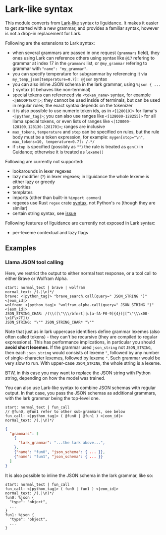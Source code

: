 # Lark-like syntax

This module converts from [Lark-like](https://github.com/lark-parser/lark) syntax to llguidance.
It makes it easier to get started with a new grammar,
and provides a familiar syntax, however is not a drop-in replacement for Lark.

Following are the extensions to Lark syntax:

- when several grammars are passed in one request (`grammars` field),
  they ones using Lark can reference others using syntax like `@17` refering
  to grammar at index 17 in the `grammars` list, or `@my_grammar` refering to grammar
  with `"name": "my_grammar"`.
- you can specify temperature for subgrammar by referencing it via
  `my_temp_json[temperature=0.7]: @json` syntax
- you can also inline JSON schema in the lark grammar, using `%json { ... }` syntax
  (it behaves like non-terminal)
- special tokens can referenced via `<token_name>` syntax, for example `<|ENDOFTEXT|>`;
  they cannot be used inside of terminals, but can be used in regular rules;
  the exact syntax depends on the tokenizer
- it is also possible to use numeric token ids, as in `<[128010]>` for llama's `<|python_tag|>`;
  you can also use ranges like `<[128000-128255]>` for all llama special tokens, or
  even lists of ranges like `<[128000-128100,128130-128170]>`; ranges are inclusive
- `max_tokens`, `temperature` and `stop` can be specified on rules, but the rule body must be a token expression,
  for example: `mygen[stop="\n", max_tokens=10, temperature=0.7]: /.*/`
- if `stop` is specified (possibly as `""`) the rule is treated as `gen()` in Guidance;
  otherwise it is treated as `lexeme()`


Following are currently not supported:

- lookarounds in lexer regexes
- lazy modifier (`?`) in lexer regexes; in llguidance the whole lexeme is either lazy or greedy
- priorities
- templates
- imports (other than built-in `%import common`)
- regexes use Rust `regex` crate [syntax](https://docs.rs/regex/latest/regex/#syntax), not Python's `re` (though they are similar)
- certain string syntax, see [issue](https://github.com/microsoft/llguidance/issues/54)

Following features of llguidance are currently not exposed in Lark syntax:

- per-lexeme contextual and lazy flags

## Examples

### Llama JSON tool calling

Here, we restrict the output to either normal text response,
or a tool call to either Brave or Wolfram Alpha.

```lark
start: normal_text | brave | wolfram
normal_text: /(.|\n)*/
brave: <|python_tag|> "brave_search.call(query=" JSON_STRING ")" <|eom_id|>
wolfram: <|python_tag|> "wolfram_alpha.call(query=" JSON_STRING ")" <|eom_id|>
JSON_STRING_CHAR: /(\\([\"\\\/bfnrt]|u[a-fA-F0-9]{4})|[^\"\\\x00-\x1F\x7F])/
JSON_STRING: "\"" JSON_STRING_CHAR* "\""
```

Note that just as in lark uppercase identifiers define grammar lexemes
(also often called tokens) - they can't be recursive
(they are compiled to regular expressions).
This has performance implications, in particular you should **avoid short lexemes**.
If the grammar used `json_string` not `JSON_STRING`,
then each `json_string` would consists of lexeme `"`, followed
by any number of single-character lexemes, followed by lexeme `"`.
Such grammar would be very slow to run.
With upper-case `JSON_STRING`, the whole string is a lexeme.

BTW, in this case you may want to replace the JSON string
with Python string, depending on how the model was trained.

You can also use Lark-like syntax to combine JSON schemas with regular output.
In that case, you pass the JSON schemas as additional grammars, with
the lark grammar being the top-level one.

```lark
start: normal_text | fun_call
// @fun0, @fun1 refer to other sub-grammars, see below
fun_call: <|python_tag|> ( @fun0 | @fun1 ) <|eom_id|>
normal_text: /(.|\n)*/
```

```json
{
  "grammars": [
    {
      "lark_grammar": "...the lark above...",
    },
    {"name": "fun0", "json_schema": { ... }},
    {"name": "fun1", "json_schema": { ... }}
  ]
}
```

It is also possible to inline the JSON schema in the lark grammar, like so:

```lark
start: normal_text | fun_call
fun_call: <|python_tag|> ( fun0 | fun1 ) <|eom_id|>
normal_text: /(.|\n)*/
fun0: %json {
  "type": "object",
  ...
}
fun1: %json {
  "type": "object",
  ...
}
```
